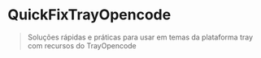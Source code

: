 # QuickFixTrayOpencode
> Soluções rápidas e práticas para usar em temas da plataforma tray com recursos do TrayOpencode
